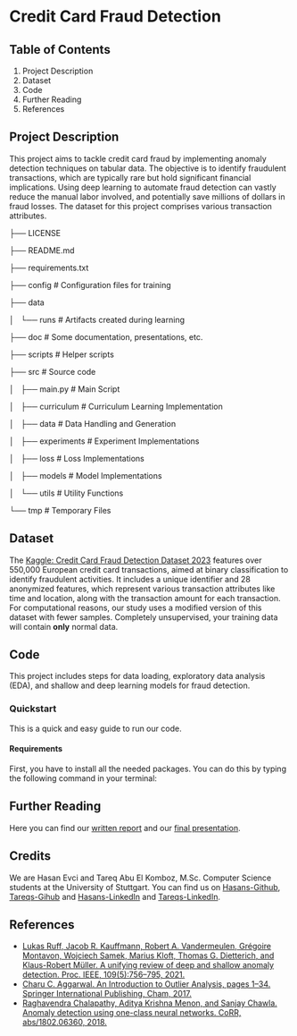 # Credit Card Fraud Detection

## Table of Contents
1. Project Description
2. Dataset
3. Code
4. Further Reading
5. References

## Project Description

This project aims to tackle credit card fraud by implementing anomaly detection techniques on tabular data. 
The objective is to identify fraudulent transactions, which are typically rare but hold significant financial implications. 
Using deep learning to automate fraud detection can vastly reduce the manual labor involved, and potentially save millions of dollars in fraud losses. 
The dataset for this project comprises various transaction attributes.

├── LICENSE

├── README.md

├── requirements.txt

├── config          # Configuration files for training

├── data            

│   └── runs        # Artifacts created during learning

├── doc             # Some documentation, presentations, etc.  

├── scripts         # Helper scripts

├── src             # Source code

│   ├── main.py     # Main Script

│   ├── curriculum  # Curriculum Learning Implementation

│   ├── data        # Data Handling and Generation

│   ├── experiments # Experiment Implementations

│   ├── loss        # Loss Implementations

│   ├── models      # Model Implementations

│   └── utils       # Utility Functions

└── tmp             # Temporary Files

## Dataset

The [Kaggle: Credit Card Fraud Detection Dataset 2023](https://www.kaggle.com/datasets/nelgiriyewithana/credit-card-fraud-detection-dataset-2023/data) features over 550,000 European credit card transactions, aimed at binary classification to identify fraudulent activities. 
It includes a unique identifier and 28 anonymized features, which represent various transaction attributes like time and location, along with the transaction amount for each transaction.
For computational reasons, our study uses a modified version of this dataset with fewer samples.
Completely unsupervised, your training data will contain **only** normal data.

## Code

This project includes steps for data loading, exploratory data analysis (EDA), and shallow and deep learning models for fraud detection.

### Quickstart

This is a quick and easy guide to run our code.

#### Requirements

First, you have to install all the needed packages.
You can do this by typing the following command in your terminal:

## Further Reading
Here you can find our [written report]() and our [final presentation]().

## Credits
We are Hasan Evci and Tareq Abu El Komboz, M.Sc. Computer Science students at the University of Stuttgart.
You can find us on [Hasans-Github](https://github.com/Hasosh), [Tareqs-Gihub](https://github.com/TareqKomboz) and [Hasans-LinkedIn](https://www.linkedin.com/in/hasan-evci-41089922b/) and [Tareqs-LinkedIn](www.linkedin.com/in/tareqkomboz).

## References
- [Lukas Ruff, Jacob R. Kauffmann, Robert A. Vandermeulen, Grégoire Montavon, Wojciech Samek, Marius Kloft,
Thomas G. Dietterich, and Klaus-Robert Müller. A unifying review of deep and shallow anomaly detection. Proc.
IEEE, 109(5):756–795, 2021.](https://arxiv.org/abs/2009.11732)
- [Charu C. Aggarwal. An Introduction to Outlier Analysis, pages 1–34. Springer International Publishing, Cham,
2017.](https://link.springer.com/chapter/10.1007/978-3-319-47578-3_1)
- [Raghavendra Chalapathy, Aditya Krishna Menon, and Sanjay Chawla. Anomaly detection using one-class neural
networks. CoRR, abs/1802.06360, 2018.](https://arxiv.org/abs/1802.06360)
